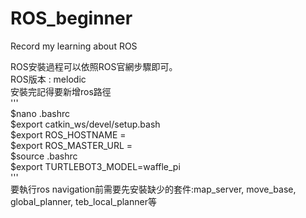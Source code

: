 <h1> ROS_beginner</h1>
Record my learning about ROS<br>

ROS安裝過程可以依照ROS官網步驟即可。<br>
ROS版本 : melodic<br>
安裝完記得要新增ros路徑<br>
'''<br>
$nano .bashrc<br>
$export catkin_ws/devel/setup.bash<br>
$export ROS_HOSTNAME = <br>
$export ROS_MASTER_URL = <br>
$source .bashrc <br>
$export TURTLEBOT3_MODEL=waffle_pi<br>
'''<br>
要執行ros navigation前需要先安裝缺少的套件:map_server, move_base, global_planner, teb_local_planner等<br>
